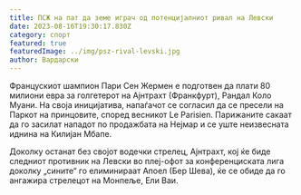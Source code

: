 ```yaml
---
title: ПСЖ на пат да земе играч од потенцијалниот ривал на Левски
date: 2023-08-16T19:30:17.830Z
category: спорт
featured: true
featuredImage: ../img/psz-rival-levski.jpg
author: Вардарски
---
```

Францускиот шампион Пари Сен Жермен е подготвен да плати 80 милиони евра за голгетерот на Ајнтрахт (Франкфурт), Рандал Коло Муани. На своја иницијатива, напаѓачот се согласил да се пресели на Паркот на принцовите, според весникот Le Parisien. Парижаните сакаат да го засилат нападот по продажбата на Нејмар и се уште неизвесната иднина на Килијан Мбапе.

Доколку останат без својот водечки стрелец, Ајнтрахт, кој ќе биде следниот противник на Левски во плеј-офот за конференциската лига доколку „сините“ го елиминираат Апоел (Бер Шева), ќе се обиде да го ангажира стрелецот на Монпеље, Ели Ваи.